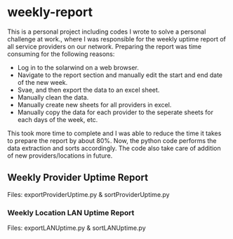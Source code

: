 # weekly-report
This is a personal project including codes I wrote to solve a personal challenge at work., where I was responsible for the weekly uptime report of all service providers on our network. Preparing the report was time consuming for the following reasons:

- Log in to the solarwind on a web browser. 
- Navigate to the report section and manually edit the start and end date of the new week.
- Svae, and then export the data to an excel sheet.
- Manually clean the data.
- Manually create new sheets for all providers in excel.
- Manually copy the data for each provider to the seperate sheets for each days of the week, etc.

This took more time to complete and I was able to reduce the time it takes to prepare the report by about 80%. Now, the python code performs the data extraction and sorts accordingly. The code also take care of addition of new providers/locations in future.

## Weekly Provider Uptime Report 

Files: exportProviderUptime.py & sortProviderUptime.py

### Weekly Location LAN Uptime Report 

Files: exportLANUptime.py & sortLANUptime.py

